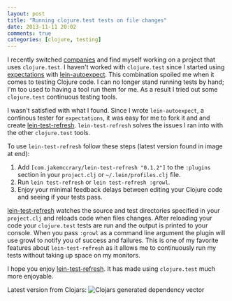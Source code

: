 ```yaml
---
layout: post
title: "Running clojure.test tests on file changes"
date: 2013-11-11 20:02
comments: true
categories: [clojure, testing]
---
```


I recently switched [companies](http://outpace.com) and find myself working
on a project that uses `clojure.test`. I haven't worked with
`clojure.test` since I started using
[expectations](https://github.com/jaycfields/expectations) with
[lein-autoexpect](https://github.com/jakemcc/lein-autoexpect). This
combination spoiled me when it comes to testing Clojure code. I
can no longer stand running tests by hand; I'm too used to having a
tool run them for me. As a result I tried out some
`clojure.test` continuous testing tools.

I wasn't satisfied with what I found. Since I wrote `lein-autoexpect`,
a continous tester for `expectations`, it was easy for me to fork it
and and create
[lein-test-refresh](https://github.com/jakemcc/lein-test-refresh).
`lein-test-refresh` solves the issues I ran into with the other
`clojure.test` tools.

To use `lein-test-refresh` follow these steps (latest version found in
image at end):

1. Add `[com.jakemccrary/lein-test-refresh "0.1.2"]` to the `:plugins`
section in your `project.clj` or `~/.lein/profiles.clj` file.
1. Run `lein test-refresh` or `lein test-refresh :growl`.
1. Enjoy your minimal feedback delays between editing your Clojure
   code and seeing if your tests pass.

[lein-test-refresh](https://github.com/jakemcc/lein-test-refresh)
watches the source and test directories specified in your
`project.clj` and reloads code when files changes. After reloading
your code your `clojure.test` tests are run and the output is printed
to your console. When you pass `:growl` as a command line argument the
plugin will use growl to notify you of success and failures. This is
one of my favorite features about `lein-test-refresh` as it allows me
to continuously run my tests without taking up space on my monitors.

I hope you enjoy
[lein-test-refresh](https://github.com/jakemcc/lein-test-refresh). It
has made using `clojure.test` much more enjoyable.

Latest version from Clojars:
![Clojars generated dependency vector](https://clojars.org/com.jakemccrary/lein-test-refresh/latest-version.svg)
